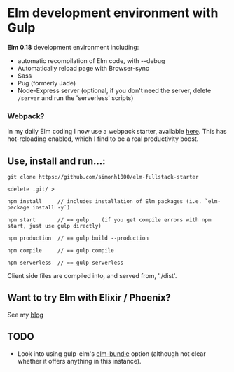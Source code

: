 # Elm development environment with Gulp

**Elm 0.18** development environment including:

 - automatic recompilation of Elm code, with --debug
 - Automatically reload page with Browser-sync
 - Sass
 - Pug (formerly Jade)
 - Node-Express server (optional, if you don't need the server, delete `/server` and run the 'serverless' scripts)

### Webpack?

In my daily Elm coding I now use a webpack starter, available [here](https://github.com/simonh1000/elm-hot-loading-starter). This has hot-reloading enabled, which I find to be a real productivity boost.

## Use, install and run...:

```
git clone https://github.com/simonh1000/elm-fullstack-starter

<delete .git/ >

npm install     // includes installation of Elm packages (i.e. `elm-package install -y`)

npm start       // == gulp    (if you get compile errors with npm start, just use gulp directly)

npm production  // == gulp build --production

npm compile     // == gulp compile

npm serverless  // == gulp serverless
```

Client side files are compiled into, and served from, './dist'.

## Want to try Elm with Elixir / Phoenix?

See my [blog](http://simonh1000.github.io/2016/10/elm-phoenix-gulp/)

## TODO

 - Look into using gulp-elm's [elm-bundle](https://github.com/philopon/gulp-elm#elmbundleoutput-options) option (although not clear whether it offers anything in this instance).
